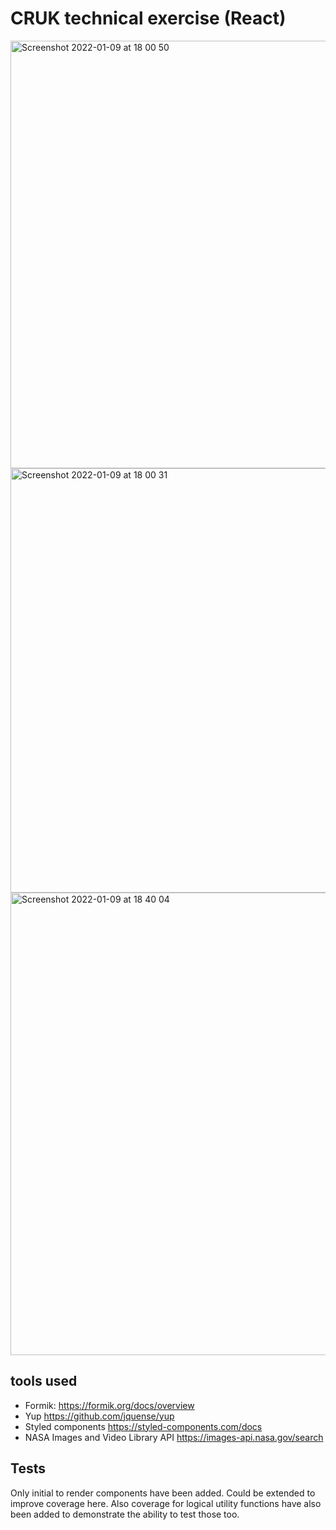 # CRUK technical exercise (React)

<img width="684" alt="Screenshot 2022-01-09 at 18 00 50" src="https://user-images.githubusercontent.com/97244343/148694464-9911d65e-319f-48f3-accf-1272ae9285cb.png">
<img width="679" alt="Screenshot 2022-01-09 at 18 00 31" src="https://user-images.githubusercontent.com/97244343/148694468-854b6c0a-88da-4649-aa27-b0c13e288d8f.png">

<img width="740" alt="Screenshot 2022-01-09 at 18 40 04" src="https://user-images.githubusercontent.com/97244343/148695934-c2aad24a-1e9e-42f5-be1b-469ca3e7b3c8.png">

## tools used

- Formik: https://formik.org/docs/overview
- Yup https://github.com/jquense/yup
- Styled components https://styled-components.com/docs
- NASA Images and Video Library API https://images-api.nasa.gov/search


## Tests

Only initial to render components have been added. Could be extended to improve coverage here. Also coverage for logical utility functions have also been added to demonstrate the ability to test those too.
